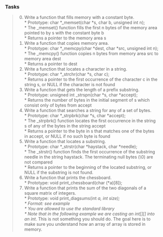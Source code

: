 ### Tasks   

> 0. Write a function that fills memory with a constant byte.   
	* Prototype: char *_memset(char *s, char b, unsigned int n);   
	* The _memset() function fills the first n bytes of the memory area pointed to by s with the constant byte b   
	* Returns a pointer to the memory area s   
> 1. Write a function that copies memory area.   
	* Prototype: char *_memcpy(char *dest, char *src, unsigned int n);   
	* The _memcpy() function copies n bytes from memory area src to memory area dest   
	* Returns a pointer to dest   
> 2. Write a function that locates a character in a string.   
	* Prototype: char *_strchr(char *s, char c);   
	* Returns a pointer to the first occurrence of the character c in the string s, or NULL if the character is not found   
> 3. Write a function that gets the length of a prefix substring.   
	* Prototype: unsigned int _strspn(char *s, char *accept);   
	* Returns the number of bytes in the initial segment of s which consist only of bytes from accept   
> 4. Write a function that searches a string for any of a set of bytes.   
	* Prototype: char *_strpbrk(char *s, char *accept);   
	* The _strpbrk() function locates the first occurrence in the string s of any of the bytes in the string accept   
	* Returns a pointer to the byte in s that matches one of the bytes in accept, or NULL if no such byte is found   
> 5. Write a function that locates a substring.   
	* Prototype: char *_strstr(char *haystack, char *needle);   
	* The _strstr() function finds the first occurrence of the substring needle in the string haystack. The terminating null bytes (\0) are not compared   
	* Returns a pointer to the beginning of the located substring, or NULL if the substring is not found.   
> 6. Write a function that prints the chessboard.   
	* Prototype: void print_chessboard(char (*a)[8]);   
> 7. Write a function that prints the sum of the two diagonals of a square matrix of integers.   
	* Prototype: void print_diagsums(int *a, int size);     
	* Format: see example   
	* You are allowed to use the standard library   
	* Note that in the following example we are casting an int[][] into an int*. This is not something you should do. The goal here is to make sure you understand how an array of array is stored in memory.   
